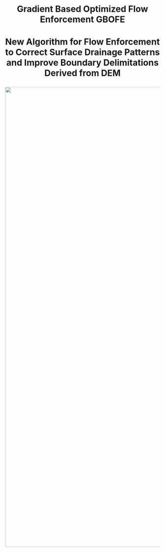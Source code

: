 # <h1 align="center"> Gradient Based Optimized Flow Enforcement GBOFE
 <h1 align="center"> New Algorithm for Flow Enforcement to Correct Surface Drainage Patterns and Improve Boundary Delimitations Derived from DEM
<p align="center">
  <img src="https://github.com/user-attachments/assets/b7073e1f-812d-49da-a8d7-6f569e1c8540"width="1500">
</p> 

